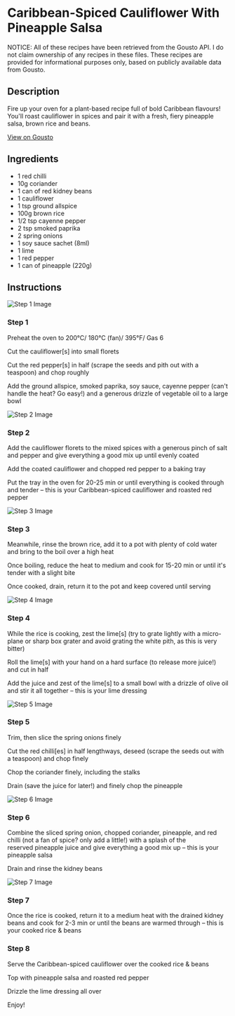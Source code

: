 # Caribbean-Spiced Cauliflower With Pineapple Salsa

NOTICE: All of these recipes have been retrieved from the Gousto API. I do not claim ownership of any recipes in these files. These recipes are provided for informational purposes only, based on publicly available data from Gousto.

## Description

Fire up your oven for a plant-based recipe full of bold Caribbean flavours! You'll roast cauliflower in spices and pair it with a fresh, fiery pineapple salsa, brown rice and beans.

[View on Gousto](https://www.gousto.co.uk/recipes/cookbook/caribbean-spiced-cauliflower-with-pineapple-salsa)

## Ingredients

- 1 red chilli
- 10g coriander
- 1 can of red kidney beans
- 1 cauliflower
- 1 tsp ground allspice
- 100g brown rice
- 1/2 tsp cayenne pepper
- 2 tsp smoked paprika
- 2 spring onions
- 1 soy sauce sachet (8ml)
- 1 lime
- 1 red pepper
- 1 can of pineapple (220g)

## Instructions

![Step 1 Image](https://production-media.gousto.co.uk/cms/recipe-step-image/2243-Step-1-x200.jpg)

### Step 1

Preheat the oven to 200°C/ 180°C (fan)/ 395°F/ Gas 6


Cut the cauliflower<span class="text-danger">[s]</span> into small florets


Cut the red pepper<span class="text-danger">[s]</span> in half (scrape the seeds and pith out with a teaspoon) and chop roughly


Add the ground allspice, smoked paprika, soy sauce, cayenne pepper (can't handle the heat? Go easy!) and a generous drizzle of vegetable oil to a large bowl

![Step 2 Image](https://production-media.gousto.co.uk/cms/recipe-step-image/2243-Step-2-x200.jpg)

### Step 2

Add the cauliflower florets to the mixed spices with a generous pinch of salt and pepper and give everything a good mix up until evenly coated


Add the coated cauliflower and chopped red pepper to a baking tray


Put the tray in the oven for 20-25 min or until everything is cooked through and tender – this is your Caribbean-spiced cauliflower and roasted red pepper

![Step 3 Image](https://production-media.gousto.co.uk/cms/recipe-step-image/2243-Step-3-x200.jpg)

### Step 3

Meanwhile, rinse the brown rice, add it to a pot with plenty of cold water and bring to the boil over a high heat


Once boiling, reduce the heat to medium and cook for 15-20 min or until it's tender with a slight bite


Once cooked, drain, return it to the pot and keep covered until serving

![Step 4 Image](https://production-media.gousto.co.uk/cms/recipe-step-image/2243-Step-4-x200.jpg)

### Step 4

While the rice is cooking, zest the lime<span class="text-danger">[s]</span> (try to grate lightly with a micro-plane or sharp box grater and avoid grating the white pith, as this is very bitter)


Roll the lime<span class="text-danger">[s]</span> with your hand on a hard surface (to release more juice!) and cut in half


Add the juice and zest of the lime<span class="text-danger">[s]</span> to a small bowl with a drizzle of olive oil and stir it all together – this is your lime dressing

![Step 5 Image](https://production-media.gousto.co.uk/cms/recipe-step-image/2243-Step-5-x200.jpg)

### Step 5

Trim, then slice the spring onions finely


Cut the red chilli<span class="text-danger">[es]</span> in half lengthways, deseed (scrape the seeds out with a teaspoon) and chop finely


Chop the coriander finely, including the stalks


Drain (save the juice for later!) and finely chop the pineapple

![Step 6 Image](https://production-media.gousto.co.uk/cms/recipe-step-image/2243-Step-6-x200.jpg)

### Step 6

Combine the sliced spring onion, chopped coriander, pineapple, and red chilli (not a fan of spice? only add a little!) with a splash of the reserved pineapple juice and give everything a good mix up – this is your pineapple salsa


Drain and rinse the kidney beans

![Step 7 Image](https://production-media.gousto.co.uk/cms/recipe-step-image/2243-Step-7-x200.jpg)

### Step 7

Once the rice is cooked, return it to a medium heat with the drained kidney beans and cook for 2-3 min or until the beans are warmed through – this is your cooked rice &amp; beans

### Step 8

Serve the Caribbean-spiced cauliflower over the cooked rice &amp; beans


Top with pineapple salsa and roasted red pepper


Drizzle the lime dressing all over


Enjoy!

